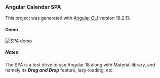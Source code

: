 ### Angular Calendar SPA

This project was generated with [Angular CLI](https://github.com/angular/angular-cli) version 18.2.11.

#### Demo

![SPA demo](ng-calendar.gif)

##### Notes

The SPA is a test drive to use Angular 18 along with Material library, and
namely its ___Drag and Drop___ feature, lazy-loading, etc.
